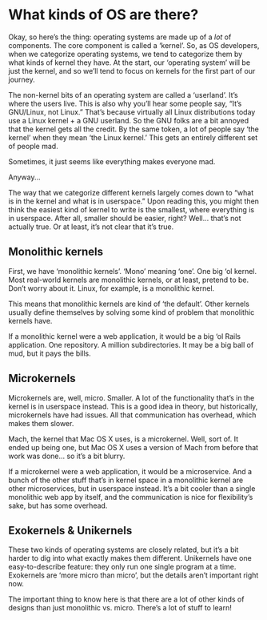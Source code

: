 # What kinds of OS are there?

Okay, so here’s the thing: operating systems are made up of a _lot_ of
components. The core component is called a ‘kernel’. So, as OS developers, when
we categorize operating systems, we tend to categorize them by what kinds of
kernel they have. At the start, our ‘operating system’ will be just the kernel,
and so we’ll tend to focus on kernels for the first part of our journey.

The non-kernel bits of an operating system are called a ‘userland’. It’s where
the users live. This is also why you’ll hear some people say, “It’s
GNU/Linux, not Linux.” That’s because virtually all Linux distributions today
use a Linux kernel + a GNU userland. So the GNU folks are a bit annoyed that
the kernel gets all the credit. By the same token, a lot of people say ‘the
kernel’ when they mean ‘the Linux kernel.’ This gets an entirely different set
of people mad.

Sometimes, it just seems like everything makes everyone mad.

Anyway...

The way that we categorize different kernels largely comes down to “what is in
the kernel and what is in userspace.” Upon reading this, you might then think
the easiest kind of kernel to write is the smallest, where everything is in
userspace. After all, smaller should be easier, right? Well... that’s not
actually true. Or at least, it’s not clear that it’s true.

## Monolithic kernels

First, we have ‘monolithic kernels’. ‘Mono’ meaning ‘one’. One big ‘ol kernel.
Most real-world kernels are monolithic kernels, or at least, pretend to be.
Don’t worry about it. Linux, for example, is a monolithic kernel.

This means that monolithic kernels are kind of ‘the default’. Other kernels
usually define themselves by solving some kind of problem that monolithic
kernels have.

If a monolithic kernel were a web application, it would be a big ‘ol Rails
application. One repository. A million subdirectories. It may be a big ball
of mud, but it pays the bills.

## Microkernels

Microkernels are, well, micro. Smaller. A lot of the functionality that’s in
the kernel is in userspace instead. This is a good idea in theory, but
historically, microkernels have had issues. All that communication has
overhead, which makes them slower.

Mach, the kernel that Mac OS X uses, is a microkernel. Well, sort of. It ended
up being one, but Mac OS X uses a version of Mach from before that work was
done... so it’s a bit blurry.

If a microkernel were a web application, it would be a microservice. And a
bunch of the other stuff that’s in kernel space in a monolithic kernel are
other microservices, but in userspace instead. It’s a bit cooler than a single
monolithic web app by itself, and the communication is nice for flexibility’s
sake, but has some overhead.

## Exokernels & Unikernels

These two kinds of operating systems are closely related, but it’s a bit harder
to dig into what exactly makes them different. Unikernels have one
easy-to-describe feature: they only run one single program at a time.
Exokernels are ‘more micro than micro’, but the details aren’t important right
now.

The important thing to know here is that there are a lot of other kinds of
designs than just monolithic vs. micro. There’s a lot of stuff to learn!

